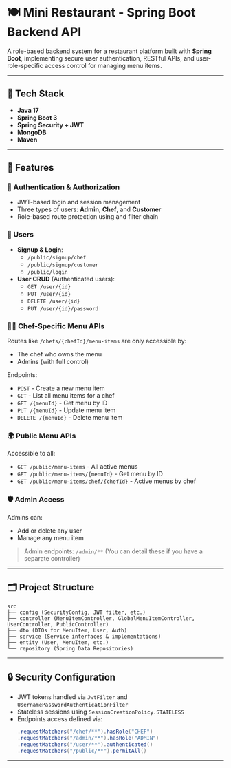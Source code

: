 # 🍽️ Mini Restaurant - Spring Boot Backend API

A role-based backend system for a restaurant platform built with **Spring Boot**, implementing secure user authentication, RESTful APIs, and user-role-specific access control for managing menu items.

---

## 🔧 Tech Stack

- **Java 17**
- **Spring Boot 3**
- **Spring Security + JWT**
- **MongoDB**
- **Maven**

---

## 📌 Features

### 🔐 Authentication & Authorization
- JWT-based login and session management
- Three types of users: **Admin**, **Chef**, and **Customer**
- Role-based route protection using and filter chain

### 👤 Users
- **Signup & Login**:
  - `/public/signup/chef`
  - `/public/signup/customer`
  - `/public/login`
- **User CRUD** (Authenticated users):
  - `GET /user/{id}`
  - `PUT /user/{id}`
  - `DELETE /user/{id}`
  - `PUT /user/{id}/password`

### 🧑‍🍳 Chef-Specific Menu APIs
Routes like `/chefs/{chefId}/menu-items` are only accessible by:
- The chef who owns the menu
- Admins (with full control)

Endpoints:
- `POST` - Create a new menu item
- `GET` - List all menu items for a chef
- `GET /{menuId}` - Get menu by ID
- `PUT /{menuId}` - Update menu item
- `DELETE /{menuId}` - Delete menu item

### 🌍 Public Menu APIs
Accessible to all:
- `GET /public/menu-items` - All active menus
- `GET /public/menu-items/{menuId}` - Get menu by ID
- `GET /public/menu-items/chef/{chefId}` - Active menus by chef

### 🛡️ Admin Access
Admins can:
- Add or delete any user
- Manage any menu item

> Admin endpoints: `/admin/**` (You can detail these if you have a separate controller)

---

## 🗂️ Project Structure

```
src
├── config (SecurityConfig, JWT filter, etc.)
├── controller (MenuItemController, GlobalMenuItemController, UserController, PublicController)
├── dto (DTOs for MenuItem, User, Auth)
├── service (Service interfaces & implementations)
├── entity (User, MenuItem, etc.)
└── repository (Spring Data Repositories)
```

---

## 🔒 Security Configuration

- JWT tokens handled via `JwtFilter` and `UsernamePasswordAuthenticationFilter`
- Stateless sessions using `SessionCreationPolicy.STATELESS`
- Endpoints access defined via:
  ```java
  .requestMatchers("/chef/**").hasRole("CHEF")
  .requestMatchers("/admin/**").hasRole("ADMIN")
  .requestMatchers("/user/**").authenticated()
  .requestMatchers("/public/**").permitAll()
  ```

---

